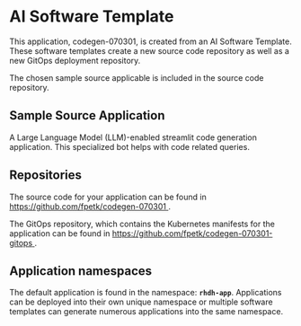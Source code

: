 # AI Software Template

This application, codegen-070301, is created from an AI Software Template. These software templates create a new source code repository as well as a new GitOps deployment repository.

The chosen sample source applicable is included in the source code repository.

## Sample Source Application

A Large Language Model (LLM)-enabled streamlit code generation application. This specialized bot helps with code related queries.

## Repositories

The source code for your application can be found in [https://github.com/fpetk/codegen-070301 ](https://github.com/fpetk/codegen-070301 ).
 
The GitOps repository, which contains the Kubernetes manifests for the application can be found in 
[https://github.com/fpetk/codegen-070301-gitops ](https://github.com/fpetk/codegen-070301-gitops ). 

## Application namespaces 

The default application is found in the namespace: **`rhdh-app`**. Applications can be deployed into their own unique namespace or multiple software templates can generate numerous applications into the same namespace.